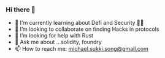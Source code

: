 ### Hi there 👋

- 🌱 I'm currently learning about Defi and Security 👨‍💻
- 👯 I’m looking to collaborate on finding Hacks in protocols
- 🤔 I’m looking for help with Rust
- 💬 Ask me about ...solidity, foundry
- 📫 How to reach me: michael.sukki.song@gmail.com

<!--
**MichaelSukkiSong/MichaelSukkiSong** is a ✨ _special_ ✨ repository because its `README.md` (this file) appears on your GitHub profile.

Here are some ideas to get you started:

- 🔭 I’m currently working on db8ai 😆
- 🔭 I’m currently working on ...
- 🌱 I’m currently learning ...
- 👯 I’m looking to collaborate on ...
- 🤔 I’m looking for help with ...
- 💬 Ask me about ...
- 📫 How to reach me: ...
- 😄 Pronouns: ...
- ⚡ Fun fact: ...
-->
